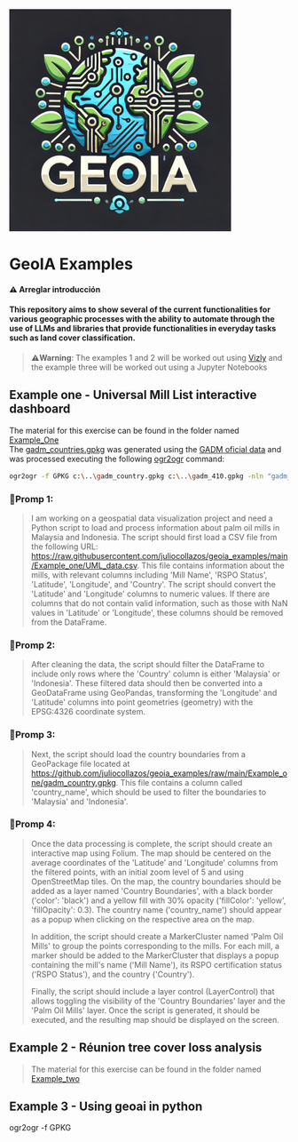 <img src="./Data/logo.png" alt="Logo" width="400"/>

# GeoIA Examples
#### ⚠️ Arreglar introducción
#### This repository aims to show several of the current functionalities for various geographic processes with the ability to automate through the use of LLMs and libraries that provide functionalities in everyday tasks such as land cover classification.
> **⚠️Warning**:
> The examples 1 and 2 will be worked out using [Vizly](https://vizly.fyi/app) 
> and the example three will be worked out using a Jupyter Notebooks

## Example one - Universal Mill List interactive dashboard
The material for this exercise can be found in the folder named [Example_One](./Example_one) <br>
The [gadm_countries.gpkg](./Example_one/gadm_countries.gpkg) was generated using the [GADM oficial data](https://gadm.org/download_world.html) and was processed executing the following [ogr2ogr](https://gdal.org/programs/ogr2ogr.html) command:
```bash
ogr2ogr -f GPKG c:\..\gadm_country.gpkg c:\..\gadm_410.gpkg -nln "gadm_country" -nlt MULTIPOLYGON -dialect sqlite -sql "SELECT NAME_0 AS country_name, ST_SimplifyPreserveTopology(ST_Union(geom),0.05) AS geom FROM gadm_410 GROUP BY country_name" -explodecollections
```
### **🚨Promp 1:**
> I am working on a geospatial data visualization project and need a Python script to load and process information 
> about palm oil mills in Malaysia and Indonesia. The script should first load a CSV file from the following 
> URL: https://raw.githubusercontent.com/juliocollazos/geoia_examples/main/Example_one/UML_data.csv. 
> This file contains information about the mills, with relevant columns including 'Mill Name', 'RSPO Status', 
> 'Latitude', 'Longitude', and 'Country'. The script should convert the 'Latitude' and 'Longitude' 
> columns to numeric values. If there are columns that do not contain valid information, such as those with 
> NaN values in 'Latitude' or 'Longitude', these columns should be removed from the DataFrame.
### **🚨Promp 2:**
>After cleaning the data, the script should filter the DataFrame to include only rows where the 'Country' column 
> is either 'Malaysia' or 'Indonesia'. These filtered data should then be converted into a GeoDataFrame using 
> GeoPandas, transforming the 'Longitude' and 'Latitude' columns into point geometries (geometry) with the 
> EPSG:4326 coordinate system.
### **🚨Promp 3:**
>Next, the script should load the country boundaries from a GeoPackage file located 
> at https://github.com/juliocollazos/geoia_examples/raw/main/Example_one/gadm_country.gpkg. 
> This file contains a column called 'country_name', which should be used to filter the boundaries to 'Malaysia' 
> and 'Indonesia'. 
### **🚨Promp 4:**
> Once the data processing is complete, the script should create an interactive map using Folium. 
> The map should be centered on the average coordinates of the 'Latitude' and 'Longitude' columns from the 
> filtered points, with an initial zoom level of 5 and using OpenStreetMap tiles. On the map, the country boundaries 
> should be added as a layer named 'Country Boundaries', with a black border ('color': 'black') and a yellow fill 
> with 30% opacity ('fillColor': 'yellow', 'fillOpacity': 0.3). The country name ('country_name') should appear as a 
> popup when clicking on the respective area on the map.
>
> In addition, the script should create a MarkerCluster named 'Palm Oil Mills' to group the points corresponding 
> to the mills. For each mill, a marker should be added to the MarkerCluster that displays a popup containing 
> the mill's name ('Mill Name'), its RSPO certification status ('RSPO Status'), and the country ('Country').
>
> Finally, the script should include a layer control (LayerControl) that allows toggling the visibility of the 
> 'Country Boundaries' layer and the 'Palm Oil Mills' layer. Once the script is generated, it should be executed, 
> and the resulting map should be displayed on the screen.
## Example 2 - Réunion tree cover loss analysis
> The material for this exercise can be found in the folder named [Example_two](./Example_two)


## Example 3 - Using geoai in python
ogr2ogr -f GPKG 
